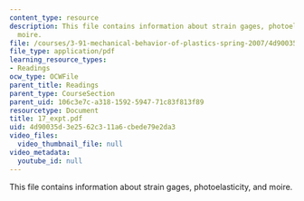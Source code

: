 ```yaml
---
content_type: resource
description: This file contains information about strain gages, photoelasticity, and
  moire.
file: /courses/3-91-mechanical-behavior-of-plastics-spring-2007/4d90035d3e2562c311a6cbede79e2da3_17_expt.pdf
file_type: application/pdf
learning_resource_types:
- Readings
ocw_type: OCWFile
parent_title: Readings
parent_type: CourseSection
parent_uid: 106c3e7c-a318-1592-5947-71c83f813f89
resourcetype: Document
title: 17_expt.pdf
uid: 4d90035d-3e25-62c3-11a6-cbede79e2da3
video_files:
  video_thumbnail_file: null
video_metadata:
  youtube_id: null
---
```

This file contains information about strain gages, photoelasticity, and moire.

